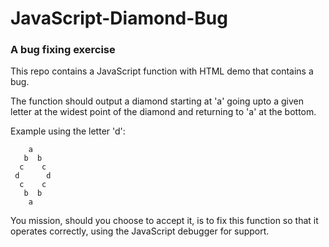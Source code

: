 # JavaScript-Diamond-Bug
### A bug fixing exercise

This repo contains a JavaScript function with HTML demo that contains a bug.

The function should output a diamond starting at 'a' going upto a given letter at the widest point of the diamond and 
returning to 'a' at the bottom.

Example using the letter 'd':
```
    a    
   b  b   
  c    c  
 d      d
  c    c  
   b  b   
    a  
```

You mission, should you choose to accept it, is to fix this function so that it operates correctly, using the 
JavaScript debugger for support.

